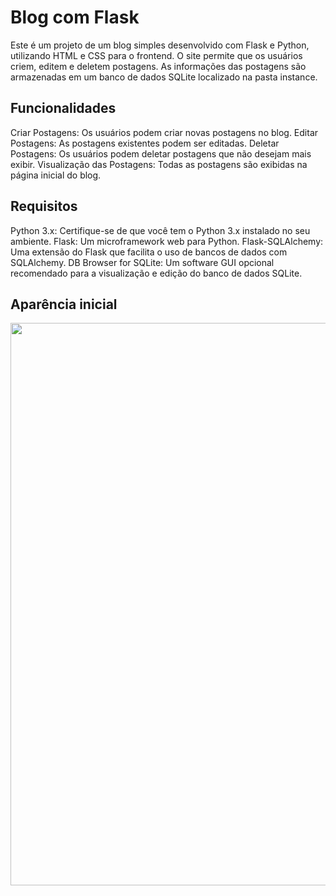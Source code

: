 # Blog com Flask
Este é um projeto de um blog simples desenvolvido com Flask e Python, utilizando HTML e CSS para o frontend. O site permite que os usuários criem, editem e deletem postagens. As informações das postagens são armazenadas em um banco de dados SQLite localizado na pasta instance.

## Funcionalidades
Criar Postagens: Os usuários podem criar novas postagens no blog.
Editar Postagens: As postagens existentes podem ser editadas.
Deletar Postagens: Os usuários podem deletar postagens que não desejam mais exibir.
Visualização das Postagens: Todas as postagens são exibidas na página inicial do blog.

## Requisitos
Python 3.x: Certifique-se de que você tem o Python 3.x instalado no seu ambiente.
Flask: Um microframework web para Python.
Flask-SQLAlchemy: Uma extensão do Flask que facilita o uso de bancos de dados com SQLAlchemy.
DB Browser for SQLite: Um software GUI opcional recomendado para a visualização e edição do banco de dados SQLite.

## Aparência inicial
<p align="center">
<img src="https://github.com/user-attachments/assets/dd59f869-5fe9-4523-8344-fd76c1c71433" alt="" width="900">
</p>

